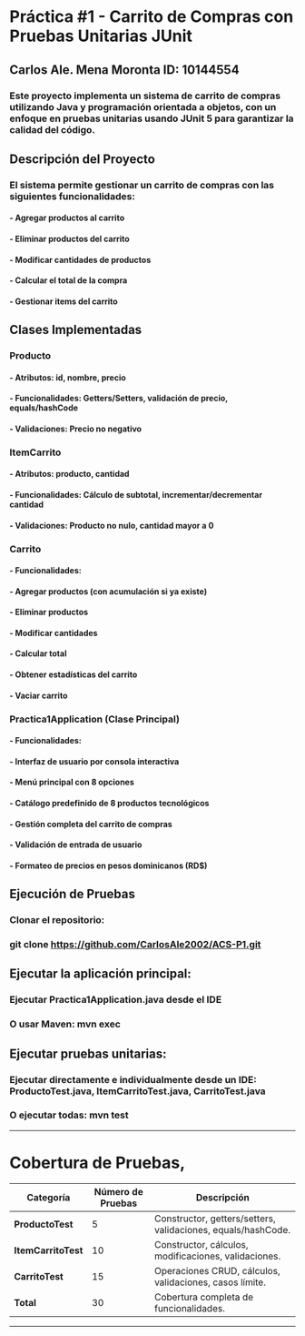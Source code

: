 # Práctica #1 - Carrito de Compras con Pruebas Unitarias JUnit
## Carlos Ale. Mena Moronta ID: 10144554
### Este proyecto implementa un sistema de carrito de compras utilizando Java y programación orientada a objetos, con un enfoque en pruebas unitarias usando JUnit 5 para garantizar la calidad del código.
## Descripción del Proyecto
### El sistema permite gestionar un carrito de compras con las siguientes funcionalidades:
#### - Agregar productos al carrito
#### - Eliminar productos del carrito
#### - Modificar cantidades de productos
#### - Calcular el total de la compra
#### - Gestionar items del carrito
## Clases Implementadas
### Producto
#### - Atributos: id, nombre, precio
#### - Funcionalidades: Getters/Setters, validación de precio, equals/hashCode
#### - Validaciones: Precio no negativo
### ItemCarrito
#### - Atributos: producto, cantidad
#### - Funcionalidades: Cálculo de subtotal, incrementar/decrementar cantidad
#### - Validaciones: Producto no nulo, cantidad mayor a 0
### Carrito
#### - Funcionalidades:
#### - Agregar productos (con acumulación si ya existe)
#### - Eliminar productos
#### - Modificar cantidades
#### - Calcular total
#### - Obtener estadísticas del carrito
#### - Vaciar carrito
### Practica1Application (Clase Principal)
#### - Funcionalidades:
#### - Interfaz de usuario por consola interactiva
#### - Menú principal con 8 opciones
#### - Catálogo predefinido de 8 productos tecnológicos
#### - Gestión completa del carrito de compras
#### - Validación de entrada de usuario
#### - Formateo de precios en pesos dominicanos (RD$)
## Ejecución de Pruebas
### Clonar el repositorio:
### git clone https://github.com/CarlosAle2002/ACS-P1.git
## Ejecutar la aplicación principal:
### Ejecutar Practica1Application.java desde el IDE
### O usar Maven: mvn exec
## Ejecutar pruebas unitarias:
### Ejecutar directamente e individualmente desde un IDE: ProductoTest.java, ItemCarritoTest.java, CarritoTest.java
### O ejecutar todas: mvn test
---

# Cobertura de Pruebas,
| **Categoría**        | **Número de Pruebas**  | **Descripción** |
|----------------------|------------------------|-----------------|
| **ProductoTest**     | 5                     | Constructor, getters/setters, validaciones, equals/hashCode. |
| **ItemCarritoTest**  | 10                     | Constructor, cálculos, modificaciones, validaciones. |
| **CarritoTest**      | 15                     | Operaciones CRUD, cálculos, validaciones, casos límite. |
| **Total**            | 30                     | Cobertura completa de funcionalidades. |
---
